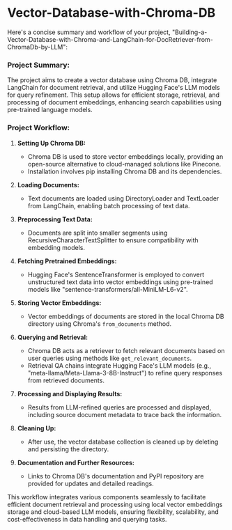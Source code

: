 # Vector-Database-with-Chroma-DB

Here's a concise summary and workflow of your project, "Building-a-Vector-Database-with-Chroma-and-LangChain-for-DocRetriever-from-ChromaDb-by-LLM":

### Project Summary:
The project aims to create a vector database using Chroma DB, integrate LangChain for document retrieval, and utilize Hugging Face's LLM models for query refinement. This setup allows for efficient storage, retrieval, and processing of document embeddings, enhancing search capabilities using pre-trained language models.

### Project Workflow:

1. **Setting Up Chroma DB:**
   - Chroma DB is used to store vector embeddings locally, providing an open-source alternative to cloud-managed solutions like Pinecone.
   - Installation involves pip installing Chroma DB and its dependencies.

2. **Loading Documents:**
   - Text documents are loaded using DirectoryLoader and TextLoader from LangChain, enabling batch processing of text data.

3. **Preprocessing Text Data:**
   - Documents are split into smaller segments using RecursiveCharacterTextSplitter to ensure compatibility with embedding models.

4. **Fetching Pretrained Embeddings:**
   - Hugging Face's SentenceTransformer is employed to convert unstructured text data into vector embeddings using pre-trained models like "sentence-transformers/all-MiniLM-L6-v2".

5. **Storing Vector Embeddings:**
   - Vector embeddings of documents are stored in the local Chroma DB directory using Chroma's `from_documents` method.

6. **Querying and Retrieval:**
   - Chroma DB acts as a retriever to fetch relevant documents based on user queries using methods like `get_relevant_documents`.
   - Retrieval QA chains integrate Hugging Face's LLM models (e.g., "meta-llama/Meta-Llama-3-8B-Instruct") to refine query responses from retrieved documents.

7. **Processing and Displaying Results:**
   - Results from LLM-refined queries are processed and displayed, including source document metadata to trace back the information.

8. **Cleaning Up:**
   - After use, the vector database collection is cleaned up by deleting and persisting the directory.

9. **Documentation and Further Resources:**
   - Links to Chroma DB's documentation and PyPI repository are provided for updates and detailed readings.

This workflow integrates various components seamlessly to facilitate efficient document retrieval and processing using local vector embeddings storage and cloud-based LLM models, ensuring flexibility, scalability, and cost-effectiveness in data handling and querying tasks.
